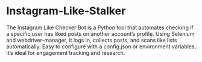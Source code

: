 # Instagram-Like-Stalker
The Instagram Like Checker Bot is a Python tool that automates checking if a specific user has liked posts on another account’s profile. Using Selenium and webdriver-manager, it logs in, collects posts, and scans like lists automatically. Easy to configure with a config.json or environment variables, it’s ideal for engagement tracking and research.
